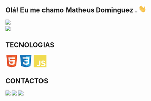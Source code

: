 <div>
  <h2> Olá! Eu me chamo Matheus Dominguez . <img src="https://github.com/oidominguez/oidominguez/blob/main/Hi.gif" width="25"></h2>
</div>


 <img height="180em" src="https://github-readme-stats.vercel.app/api?username=oidominguez&show_icons=true&theme=dracula&include_all_commits=true&count_private=true"/>
<br>
<img height="150em" src='https://github-readme-stats.vercel.app/api/top-langs/?username=oidominguez&theme=dracula&layout=compact' />
 
<h2>TECNOLOGIAS</h2>
<div style="display: inline_block">
    <img align="center" alt="HTML" height="40" width="40" src="https://raw.githubusercontent.com/devicons/devicon/master/icons/html5/html5-original.svg">
    <img align="center" alt="CSS" height="40" width="40" src="https://raw.githubusercontent.com/devicons/devicon/master/icons/css3/css3-original.svg">
    <img align="center" alt="Js" height="40" width="40" src="https://raw.githubusercontent.com/devicons/devicon/master/icons/javascript/javascript-plain.svg">
</div>
<h2>CONTACTOS</h2>




<div>

<a href="https://api.whatsapp.com/send?phone=244940989200&text=Ola!Vi%seu%contacto%no%GitHub" target="_blank"><img src="https://img.shields.io/badge/WhatsApp-25D366?style=for-the-badge&logo=whatsapp&logoColor=white"/></a>
<a href = "mailto:contato@oidominguez.dev"><img src="https://img.shields.io/badge/-Gmail-%23333?style=for-the-badge&logo=gmail&logoColor=white" target="_blank"></a>
<a href="https://instagram.com/oidominguez" target="_blank"><img src="https://img.shields.io/badge/Instagram-E4405F?style=for-the-badge&logo=instagram&logoColor=white"></a>
</div>
